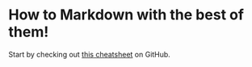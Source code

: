 # How to Markdown with the best of them!

Start by checking out
[this cheatsheet](https://github.com/adam-p/markdown-here/wiki/Markdown-Cheatsheet)
on GitHub.
